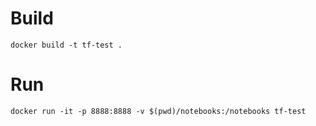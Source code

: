 # Build

```
docker build -t tf-test .
```

# Run

```
docker run -it -p 8888:8888 -v $(pwd)/notebooks:/notebooks tf-test
```
